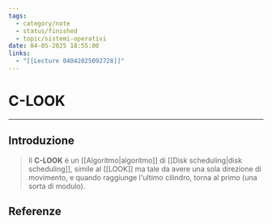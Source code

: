 ```yaml
---
tags:
  - category/note
  - status/finished
  - topic/sistemi-operativi
date: 04-05-2025 18:55:00
links:
  - "[[Lecture 04042025092728]]"
---
```

# C-LOOK
---
## Introduzione
> Il **C-LOOK** è un [[Algoritmo|algoritmo]] di [[Disk scheduling|disk scheduling]], simile al [[LOOK]] ma tale da avere una sola direzione di movimento, e quando raggiunge l'ultimo cilindro, torna al primo (una sorta di modulo).

## Referenze